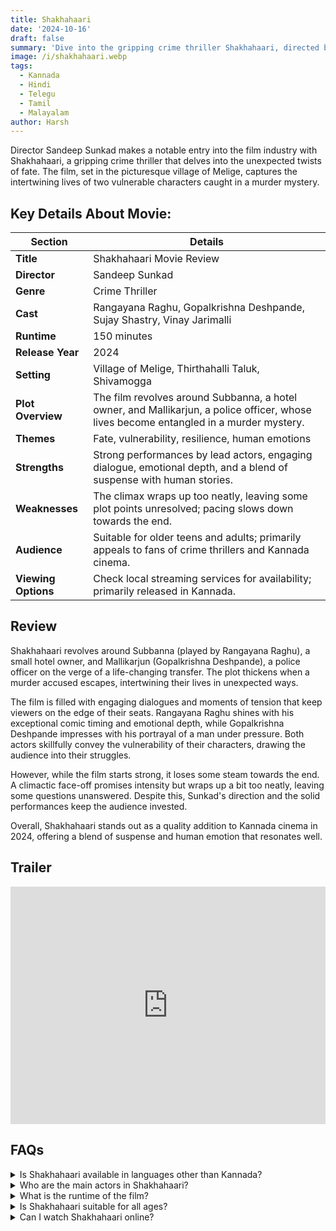 ```yaml
---
title: Shakhahaari
date: '2024-10-16'
draft: false
summary: 'Dive into the gripping crime thriller Shakhahaari, directed by Sandeep Sunkad. Explore the intertwining lives of its lead characters in this Kannada film'
image: /i/shakhahaari.webp
tags:
  - Kannada
  - Hindi
  - Telegu
  - Tamil
  - Malayalam
author: Harsh
---
```


Director Sandeep Sunkad makes a notable entry into the film industry with Shakhahaari, a gripping crime thriller that delves into the unexpected twists of fate. The film, set in the picturesque village of Melige, captures the intertwining lives of two vulnerable characters caught in a murder mystery.

## Key Details About Movie:

| **Section**       | **Details**                                                                                                                                                      |
|-------------------|------------------------------------------------------------------------------------------------------------------------------------------------------------------|
| **Title**         | Shakhahaari Movie Review                                                                                                                                      |
| **Director**      | Sandeep Sunkad                                                                                                                                                 |
| **Genre**         | Crime Thriller                                                                                                                                                 |
| **Cast**          | Rangayana Raghu, Gopalkrishna Deshpande, Sujay Shastry, Vinay Jarimalli                                                                                     |
| **Runtime**       | 150 minutes                                                                                                                                                    |
| **Release Year**  | 2024                                                                                                                                                           |
| **Setting**       | Village of Melige, Thirthahalli Taluk, Shivamogga                                                                                                            |
| **Plot Overview** | The film revolves around Subbanna, a hotel owner, and Mallikarjun, a police officer, whose lives become entangled in a murder mystery.                       |
| **Themes**        | Fate, vulnerability, resilience, human emotions                                                                                                               |
| **Strengths**     | Strong performances by lead actors, engaging dialogue, emotional depth, and a blend of suspense with human stories.                                            |
| **Weaknesses**    | The climax wraps up too neatly, leaving some plot points unresolved; pacing slows down towards the end.                                                       |
| **Audience**      | Suitable for older teens and adults; primarily appeals to fans of crime thrillers and Kannada cinema.                                                         |
| **Viewing Options**| Check local streaming services for availability; primarily released in Kannada.                                                                              |

## Review

Shakhahaari revolves around Subbanna (played by Rangayana Raghu), a small hotel owner, and Mallikarjun (Gopalkrishna Deshpande), a police officer on the verge of a life-changing transfer. The plot thickens when a murder accused escapes, intertwining their lives in unexpected ways.

The film is filled with engaging dialogues and moments of tension that keep viewers on the edge of their seats. Rangayana Raghu shines with his exceptional comic timing and emotional depth, while Gopalkrishna Deshpande impresses with his portrayal of a man under pressure. Both actors skillfully convey the vulnerability of their characters, drawing the audience into their struggles.

However, while the film starts strong, it loses some steam towards the end. A climactic face-off promises intensity but wraps up a bit too neatly, leaving some questions unanswered. Despite this, Sunkad's direction and the solid performances keep the audience invested.

Overall, Shakhahaari stands out as a quality addition to Kannada cinema in 2024, offering a blend of suspense and human emotion that resonates well.

## Trailer

<iframe width="100%" height="380" src="https://www.youtube.com/embed/HnzVItXIMro?si=cDluYsqx4kSJeBUz" title={title} frameborder="0" allow="accelerometer; autoplay; clipboard-write; encrypted-media; gyroscope; picture-in-picture; web-share" referrerpolicy="strict-origin-when-cross-origin" allowfullscreen></iframe>

## FAQs

<details>
  <summary>Is Shakhahaari available in languages other than Kannada?</summary>
  <p>Currently, the film in Kannada, Hindi, Tamil, Telugu, Malayalam</p>
</details>

<details>
  <summary>Who are the main actors in Shakhahaari?</summary>
  <p>The film features Rangayana Raghu and Gopalkrishna Deshpande in lead roles.</p>
</details>

<details>
  <summary>What is the runtime of the film?</summary>
  <p>Shakhahaari has a runtime of 150 minutes.</p>
</details>

<details>
  <summary>Is Shakhahaari suitable for all ages?</summary>
  <p>The film contains themes of crime and suspense, making it more suitable for older teens and adults.</p>
</details>

<details>
  <summary>Can I watch Shakhahaari online?</summary>
  <p>Check local streaming services for availability as it may vary by region.</p>
</details>

